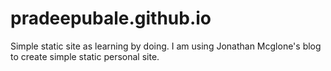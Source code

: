 pradeepubale.github.io
======================

Simple static site as learning by doing.
I am using Jonathan Mcglone's blog to create simple static personal site.
